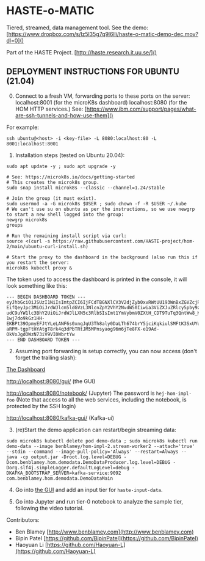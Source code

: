 # HASTE-o-MATIC

Tiered, streamed, data management tool. 
See the demo: [https://www.dropbox.com/s/lz5l35g7q9l6lli/haste-o-matic-demo-dec.mov?dl=0]()

Part of the HASTE Project. [http://haste.research.it.uu.se/]()

## DEPLOYMENT INSTRUCTIONS FOR UBUNTU (21.04)

0. Connect to a fresh VM, forwarding ports to these ports on the server:
  localhost:8001 (for the microK8s dashboard)
  localhost:8080 (for the HOM HTTP services.)
See: [https://www.ibm.com/support/pages/what-are-ssh-tunnels-and-how-use-them]()

For example:
```
ssh ubuntu@<host> -i <key-file> -L 8080:localhost:80 -L 8001:localhost:8001
```

1. Installation steps (tested on Ubuntu 20.04): 
```
sudo apt update -y ; sudo apt upgrade -y

# See: https://microk8s.io/docs/getting-started
# This creates the microk8s group.
sudo snap install microk8s --classic --channel=1.24/stable

# Join the group (it must exist).
sudo usermod -a -G microk8s $USER ; sudo chown -f -R $USER ~/.kube
# We can't use su on ubuntu as per the instructions, so we use newgrp to start a new shell logged into the group: 
newgrp microk8s
groups

# Run the remaining install script via curl:
source <(curl -s https://raw.githubusercontent.com/HASTE-project/hom-2/main/ubuntu-curl-install.sh)

# Start the proxy to the dashboard in the background (also run this if you restart the server:
microk8s kubectl proxy &
```

The token used to access the dashboard is printed in the console, it will look something like this:

```
--- BEGIN DASHBOARD TOKEN ---
eyJhbGciOiJSUzI1NiIsImtpZCI6IjFCdTBGNXlCV3V2djZyb0xvRWtUU193WnBxZGVZcjRaOWVhcFpJbkFsMk
EifQeyJpc3MiOiJrdWJlcm5ldGVzL3NlcnZpY2VhY2NvdW50Iiwia3ViZXJuZRlcy5pby9zZXJ2aWNlYWNjb3V
udC9uYW1lc3BhY2UiOiJrdWJlLXN5c3RlbSIsImt1YmVybmV0ZXtH_CDT9TuTq3QntWw8_KbrbuUx6Qwteb8qL
1wj7do9kGz1HH-EKBPt39OpmyEFJtYLeLANF6s0xngJgU3Th8aly0DaLTh674brY5jciKqkiulSMFtK3SxUYux
aRPM-tgpFtHYAtgT8rk4q3dPbTRtJM5MPnsyaog96m6jTe8FX-e19Ad-OkVoJgdOWzN73iV9VI0WbrtYw
--- END DASHBOARD TOKEN ---
```

2. Assuming port forwarding is setup correctly, you can now access (don't forget the trailing slash):

[The Dashboard](http://localhost:8001/api/v1/namespaces/kubernetes-dashboard/services/https:kubernetes-dashboard:/proxy/#/workloads?namespace=hom)

[http://localhost:8080/gui/](http://localhost:8080/gui/) (the GUI)

[http://localhost:8080/notebook/](http://localhost:8080/notebook/) (Jupyter) 
The password is `hej-hom-impl-foo` (Note that access to all the web services, including the notebook, is protected by the SSH login)

[http://localhost:8080/kafka-gui/](http://localhost:8080/kafka-gui/) (Kafka-ui) 

3. (re)Start the demo application can restart/begin streaming data:
```
sudo microk8s kubectl delete pod demo-data ; sudo microk8s kubectl run demo-data --image benblamey/hom-impl-2.stream-worker2 --attach='true' --stdin --command --image-pull-policy='Always' --restart=Always -- java -cp output.jar -Droot.log.level=DEBUG -Dcom.benblamey.hom.demodata.DemoDataProducer.log.level=DEBUG -Dorg.slf4j.simpleLogger.defaultLogLevel=debug -DKAFKA_BOOTSTRAP_SERVER=kafka-service:9092 com.benblamey.hom.demodata.DemoDataMain
```

4. Go into [the GUI](http://localhost:8080/gui/) and add an input tier for `haste-input-data`.

5. Go into Jupyter and run tier-0 notebook to analyze the sample tier, following the video tutorial.



Contributors: 
* Ben Blamey [http://www.benblamey.com](http://www.benblamey.com)
* Bipin Patel [https://github.com/BipinPatel](https://github.com/BipinPatel)
* Haoyuan Li [https://github.com/Haoyuan-L](https://github.com/Haoyuan-L)
